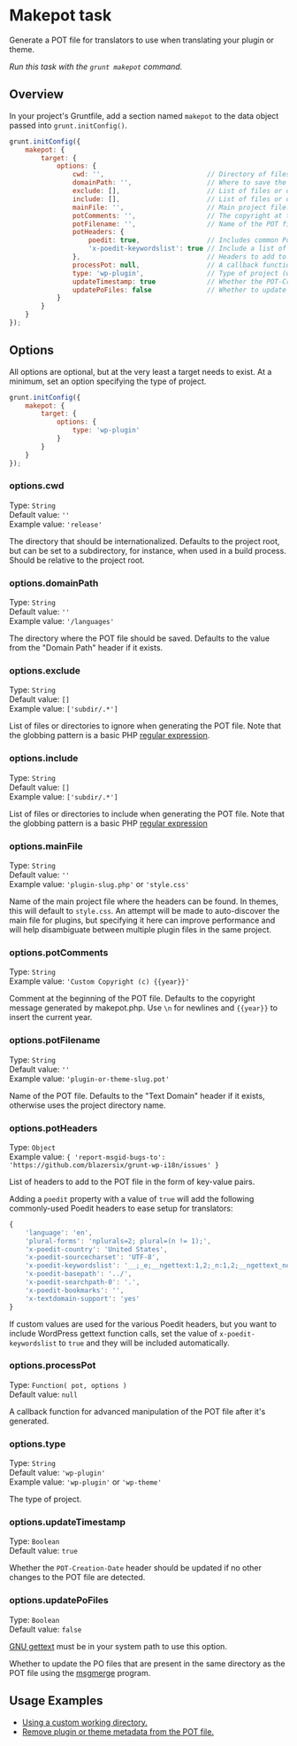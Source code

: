 # Makepot task

Generate a POT file for translators to use when translating your plugin or theme.

_Run this task with the `grunt makepot` command._


## Overview

In your project's Gruntfile, add a section named `makepot` to the data object passed into `grunt.initConfig()`.

```js
grunt.initConfig({
    makepot: {
        target: {
            options: {
                cwd: '',                          // Directory of files to internationalize.
                domainPath: '',                   // Where to save the POT file.
                exclude: [],                      // List of files or directories to ignore.
                include: [],                      // List of files or directories to include.
                mainFile: '',                     // Main project file.
                potComments: '',                  // The copyright at the beginning of the POT file.
                potFilename: '',                  // Name of the POT file.
                potHeaders: {
                    poedit: true,                 // Includes common Poedit headers.
                    'x-poedit-keywordslist': true // Include a list of all possible gettext functions.
                },                                // Headers to add to the generated POT file.
                processPot: null,                 // A callback function for manipulating the POT file.
                type: 'wp-plugin',                // Type of project (wp-plugin or wp-theme).
                updateTimestamp: true             // Whether the POT-Creation-Date should be updated without other changes.
                updatePoFiles: false              // Whether to update PO files in the same directory as the POT file.
            }
        }
    }
});
```

## Options

All options are optional, but at the very least a target needs to exist. At a minimum, set an option specifying the type of project.

```js
grunt.initConfig({
    makepot: {
        target: {
            options: {
                type: 'wp-plugin'
            }
        }
    }
});
```

### options.cwd
Type: `String`  
Default value: `''`  
Example value: `'release'`

The directory that should be internationalized. Defaults to the project root, but can be set to a subdirectory, for instance, when used in a build process. Should be relative to the project root.

### options.domainPath
Type: `String`  
Default value: `''`  
Example value: `'/languages'`

The directory where the POT file should be saved. Defaults to the value from the "Domain Path" header if it exists.

### options.exclude
Type: `String`  
Default value: `[]`  
Example value: `['subdir/.*']`

List of files or directories to ignore when generating the POT file. Note that the globbing pattern is a basic PHP [regular expression](https://github.com/blazersix/grunt-wp-i18n/blob/develop/vendor/wp-i18n-tools/extract.php#L66).

### options.include
Type: `String`  
Default value: `[]`  
Example value: `['subdir/.*']`

List of files or directories to include when generating the POT file. Note that the globbing pattern is a basic PHP [regular expression](https://github.com/blazersix/grunt-wp-i18n/blob/develop/vendor/wp-i18n-tools/extract.php#L66)

### options.mainFile
Type: `String`  
Default value: `''`  
Example value: `'plugin-slug.php'` or `'style.css'`

Name of the main project file where the headers can be found. In themes, this will default to `style.css`. An attempt will be made to auto-discover the main file for plugins, but specifying it here can improve performance and will help disambiguate between multiple plugin files in the same project.

### options.potComments
Type: `String`  
Example value: `'Custom Copyright (c) {{year}}'`

Comment at the beginning of the POT file. Defaults to the copyright message generated by makepot.php. Use `\n` for newlines and `{{year}}` to insert the current year.

### options.potFilename
Type: `String`  
Default value: `''`  
Example value: `'plugin-or-theme-slug.pot'`

Name of the POT file. Defaults to the "Text Domain" header if it exists, otherwise uses the project directory name.

### options.potHeaders
Type: `Object`  
Example value: `{ 'report-msgid-bugs-to': 'https://github.com/blazersix/grunt-wp-i18n/issues' }`

List of headers to add to the POT file in the form of key-value pairs.

Adding a `poedit` property with a value of `true` will add the following commonly-used Poedit headers to ease setup for translators:

```js
{
    'language': 'en',
    'plural-forms': 'nplurals=2; plural=(n != 1);',
    'x-poedit-country': 'United States',
    'x-poedit-sourcecharset': 'UTF-8',
    'x-poedit-keywordslist': '__;_e;__ngettext:1,2;_n:1,2;__ngettext_noop:1,2;_n_noop:1,2;_c;_nc:1,2;_x:1,2c;_ex:1,2c;_nx:4c,1,2;_nx_noop:4c,1,2;',
    'x-poedit-basepath': '../',
    'x-poedit-searchpath-0': '.',
    'x-poedit-bookmarks': '',
    'x-textdomain-support': 'yes'
}
```

If custom values are used for the various Poedit headers, but you want to include WordPress gettext function calls, set the value of `x-poedit-keywordslist` to `true` and they will be included automatically.

### options.processPot
Type: `Function( pot, options )`  
Default value: `null`

A callback function for advanced manipulation of the POT file after it's generated.

### options.type
Type: `String`  
Default value: `'wp-plugin'`  
Example value: `'wp-plugin'` or `'wp-theme'`

The type of project.

### options.updateTimestamp
Type: `Boolean`  
Default value: `true`

Whether the `POT-Creation-Date` header should be updated if no other changes to the POT file are detected.

### options.updatePoFiles
Type: `Boolean`  
Default value: `false`

[GNU gettext](https://www.gnu.org/software/gettext/) must be in your system path to use this option.

Whether to update the PO files that are present in the same directory as the POT file using the [msgmerge](https://www.gnu.org/software/gettext/manual/html_node/msgmerge-Invocation.html) program.

## Usage Examples

* [Using a custom working directory.](examples/custom-working-directory.md)
* [Remove plugin or theme metadata from the POT file.](examples/remove-package-metadata.md)
